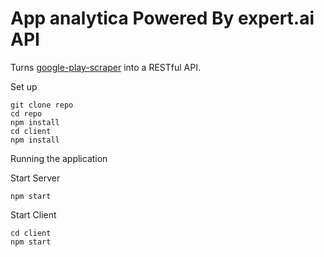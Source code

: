 # App analytica Powered By expert.ai API

Turns [google-play-scraper](https://github.com/facundoolano/google-play-scraper/) into a RESTful API.

Set up

```
git clone repo
cd repo
npm install
cd client
npm install 
```

Running the application

Start Server

```
npm start
```

Start Client
```
cd client
npm start

```

